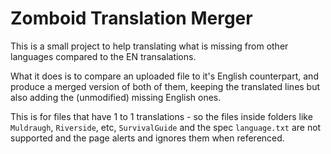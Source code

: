 # Zomboid Translation Merger

This is a small project to help translating what is missing from other languages compared to the EN transalations.

What it does is to compare an uploaded file to it's English counterpart, and produce a merged version of both of them,
keeping the translated lines but also adding the (unmodified) missing English ones.

This is for files that have 1 to 1 translations - so the files inside folders like `Muldraugh`, `Riverside`, etc, `SurvivalGuide` and the spec `language.txt` are not supported and the page alerts and ignores them when referenced.

